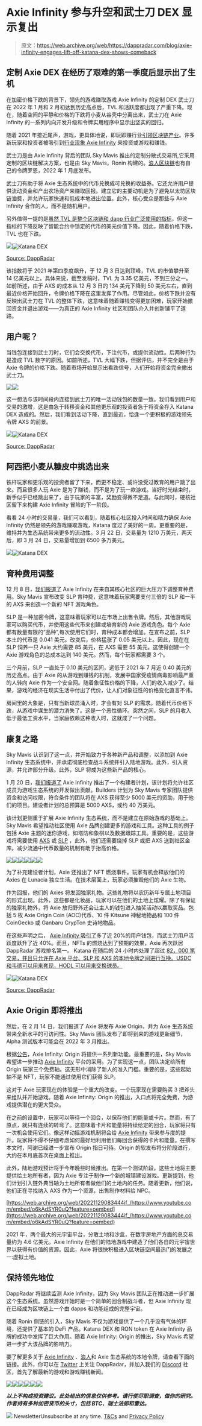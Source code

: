 # Axie Infinity 参与升空和武士刀 DEX 显示复出

> 原文：<https://web.archive.org/web/https://dappradar.com/blog/axie-infinity-engages-lift-off-katana-dex-shows-comeback>

## 定制 Axie DEX 在经历了艰难的第一季度后显示出了生机

在加密价格下跌的背景下，领先的游戏赚取游戏 Axie Infinity 的定制 DEX 武士刀在 2022 年 1 月和 2 月初达到历史高点后，TVL 和活跃度都出现了严重下降。现在，随着空间的平静和价格的下跌将小麦从谷壳中分离出来，武士刀在 Axie Infinity 的一系列内向开发升级和令牌实用程序中显示出坚实的回归。

随着 2021 年接近尾声，游戏，更具体地说，即玩即赚行业[引领区块链产业](https://web.archive.org/web/20221129083444/https://dappradar.com/blog/2021-dapp-industry-report/)。许多新玩家和投资者被吸引到[行业现象 Axie Infinity](https://web.archive.org/web/20221129083444/https://dappradar.com/multichain/games/axie-infinity) 来投资或游戏和赚钱。

武士刀是由 Axie Infinity 背后的团队 Sky Mavis 推出的定制分散式交易所,它采用定制的区块链解决方案，也是由 Sky Mavis，Ronin 构建的。[浪人区块链](/web/20221129083444/https://dappradar.com/blog/ronin-now-solves-ethereum-problems-for-axie-infinity/)也有自己的令牌罗恩，2022 年 1 月底发布。

武士刀有助于将 Axie 生态系统中的代币兑换成可兑换的收益券。它还允许用户提供流动资金和产出农场资产来赚取回报。建立它的主要动机是为了避免以太坊区块链油费，并允许玩家快速和低成本地进出位置。此外，核心受众是那些与 Axie Infinity 合作的人，而不是随机用户。

另外值得一提的是[虽然 TVL 是整个区块链和 dapp 行业广泛使用的指标](/web/20221129083444/https://dappradar.com/blog/the-trouble-with-tvl/)，但这一指标的下降反映了智能合约中锁定的代币的美元价值下降。因此，随着价格下跌，TVL 也在下跌。

![](img/d9a408ad3e606d4137368de2951722ca.png)![Katana DEX](img/00d72510710d5bc32584e30e148e985f.png)

[Source: DappRadar](https://web.archive.org/web/20221129083444/https://dappradar.com/)

该指数将于 2021 年第四季度飙升，于 12 月 3 日达到顶峰，TVL 的市值攀升至 14 亿美元以上。具体来说，截至发稿时，TVL 为 3.35 亿美元，不到三分之一。如前所述，由于 AXS 的成本从 12 月 3 日的 134 美元下降到 50 美元左右，直到最近价格开始回升，令牌价格下降在这里发挥了作用。尽管如此，价格下跌并没有反映出武士刀在 TVL 的整体下跌，这意味着随着赚钱变得更加困难，玩家开始撤回资金并退出游戏——为真正的 Axie Infinity 社区和团队介入并创新铺平了道路。

## 用户呢？

当钱包连接到武士刀时，它们会交换代币，下注代币，或提供流动性。后两种行为是造成 TVL 数字的原因。如前所述，TVL 大幅下跌，但据评估，并不完全是由于 Axie 令牌的价格下跌。随着市场开始显示出看跌信号，人们开始将资金完全撤出武士刀。

![](img/1f31cb320317b9e90e4d0ec23f04c5e5.png)![](img/c1210454ceada8e14d073fd10941b3fd.png)

这一想法与该时间段内连接到武士刀的唯一活动钱包的数量一致。我们看到用户和交易的激增，这是由急于转移资金和其他更乐观的投资者急于将资金存入 Katana DEX 造成的。然后，我们看到活动下降，直到最近，恰逢一个更积极的游戏领先令牌 AXS 的前景。

![](img/55631788c4dd5a008c278e1d67ba5fb3.png)![Katana DEX](img/9543f0b0c918e7b53880626f8fb88711.png)

[Source: DappRadar](https://web.archive.org/web/20221129083444/https://dappradar.com/)

## 阿西把小麦从糠皮中挑选出来

铁杆玩家和更乐观的投资者留了下来，而更不稳定、或许没受过教育的用户跳了出来。而且很多人玩 Axie 是为了赚钱，而不是为了玩一款游戏。当好时光结束时，新手似乎已经跳出来了，由于玩家的丰富，奖励变得微不足道。与此同时，硬核社区留下来构建 Axie Infinity 冒险的下一阶段。

看看 24 小时的交易量，我们可以看到，随着核心社区投入时间和精力确保 Axie Infinity 仍然是领先的游戏赚取游戏，Katana 度过了美好的一周。更重要的是，维持并为生态系统带来更多的流动性。3 月 22 日，交易量为 1210 万美元，两天后，即 3 月 24 日，交易量增加到 6500 多万美元。

![](img/d4d531362198358200312cd4e174c965.png)![Katana DEX](img/13884d2b5b9f2b810b1be3f80a8157ee.png)

## 育种费用调整

12 月 8 日，[我们报道了](https://web.archive.org/web/20221129083444/https://dappradar.com/blog/axie-infinity-boosts-slp-token-with-breeding-fee-adjustments) Axie Infinity 在来自其核心社区的巨大压力下调整育种费用。Sky Mavis 宣布改变 SLP 育种费，这意味着玩家需要支付三倍的 SLP 和一半的 AXS 来创造一个新的 NFT 游戏角色。

SLP 是一种加密令牌，这意味着玩家可以在市场上出售令牌。然后，其他游戏玩家可以购买代币，并使用这些代币来创建或培育新的 Axie 游戏角色。每个 Axie 都有数量有限的“品种”,每次使用它们时，育种成本都会增加。在宣布之前，SLP 本土的代币是 0.041 美元。改变后，价格猛涨了 0.05 美元以上。因此，现在在 SLP 饲养一只 Axie 大约需要 85 美元，在 AXS 需要 55 美元。这使得创建一个 Axie 游戏角色的总成本达到 140 美元。然而，每个玩家都需要 3 个。

三个月前，SLP 一直处于 0.10 美元的区间，远低于 2021 年 7 月近 0.40 美元的历史高点。由于 Axie 的从游戏到赚钱的机制，发展中国家受疫情病毒影响最严重的人转向 Axie 作为一个安全网。随着象征性价格的下降，人们的收入减少了。结果，游戏的经济在现实生活中付出了代价，让人们对象征性的价格变化直言不讳。

房间里的大象是，只有当新球员涌入时，才会有对 SLP 的需求。随着代币价格下跌，从游戏中谋生的潜力消失了。这是一个恶性循环。突然之间，SLP 的月收入低于最低工资水平，当家庭依赖这种收入时，这就成了一个问题。

## 康复之路

Sky Mavis 认识到了这一点，并开始致力于各种新产品和调整，以添加到 Axie Infinity 生态系统中，并承诺彻底检查战斗系统并引入陆地游戏。此外，引入资源，并允许部分升级。此外，SLP 将成为这些新产品的核心。

1 月 20 日，[我们报道了](https://web.archive.org/web/20221129083444/https://dappradar.com/blog/axie-infinity-welcomes-members-in-new-builders-program) Axie Infinity 推出了一个构建者计划，该计划将允许社区成员为游戏生态系统的开发做出贡献。Builders 计划为 Sky Mavis 专家团队提供资金和访问权限，符合条件的团队将在 AXS 获得至少 5000 美元的资助，用于他们的项目。建设者计划的总预算是 5000 AXS，或约 40 万美元。

该计划更侧重于扩展 Axie Infinity 生态系统，而不是建立在原始游戏的基础上。Sky Mavis 希望推动社区使用 Axie 品牌创建更多的游戏和工具。这种工具的例子包括 Axie 主题的迷你游戏，如塔防和象棋以及数据跟踪工具。重要的是，这些游戏将需要使用 [AXS](https://web.archive.org/web/20221129083444/https://dappradar.com/hub/swap/eth/ETH/AXS) 或 [SLP](https://web.archive.org/web/20221129083444/https://dappradar.com/hub/token/eth/SLP?from=0xcc8fa225d80b9c7d42f96e9570156c65d6caaa25) ，此外，他们还需要烧掉 SLP 或把 AXS 送到社区金库。减少流通中代币数量的机制有助于抬高价格。

[](https://web.archive.org/web/20221129083444/https://dappradar.com/binance-smart-chain/games/cryptoblades-1)[![](img/1bd5a8186cfe65d3ccd095d13f42af0a.png)<picture>![](img/b26a0748f5ae261132161e873c62c12d.png)</picture>](https://web.archive.org/web/20221129083444/https://dappradar.com/binance-smart-chain/games/cryptoblades-1)[](https://web.archive.org/web/20221129083444/https://dappradar.com/ethereum/games/axie-infinity)[![](img/8aa47d58d4279b389dfd6d7c16c3e58d.png)<picture>![](img/82c3f6ba4ffd1fa59fc9a5bde704af07.png)</picture>](https://web.archive.org/web/20221129083444/https://dappradar.com/ethereum/games/axie-infinity)[](https://web.archive.org/web/20221129083444/https://dappradar.com/wax/games/alien-worlds)[![](img/2ec776114bd2fdda4129e0334fafb8b0.png)<picture>![](img/0802f22281b0a74a9faf2562f45884c7.png)</picture>](https://web.archive.org/web/20221129083444/https://dappradar.com/wax/games/alien-worlds)

为了补充建设者计划，Axie 还推出了 NFT 燃烧事件。玩家有机会释放他们的 Axies 在 Lunacia 独立生活。在技术层面上，玩家必须摧毁他们的 Axie 生物。

作为回报，他们的 Axies 将发回独家礼物。这些礼物将以农历新年专属土地项目的形式出现。此外，这些都是化妆品，玩家可以在他们的土地上炫耀。除了有保证的独家礼物外，将 Axie 放归野外还会让主人的钱包进入抽奖活动以赢取奖品。包括 5 枚 Axie Origin Coin (AOC)代币、10 件 Kitsune 神秘地物品和 100 件 CoinGecko 或 Ganbaru CrypTon 史诗地物品。

在这些声明之后， [Axie Infinity 吸引了](https://web.archive.org/web/20221129083444/https://dappradar.com/multichain/games/axie-infinity)多了近 20%的用户钱包，而武士刀用户活跃度跃升了近 40%。而且，NFTs 的燃烧达到了预期的效果，Axie 再次跃居 DappRadar 游戏排名第一。
Katana 在随后的 24 小时内处理了超过 [82，000 笔交易，并且只允许在 Axie 平台、SLP 和 AXS 的本地令牌之间进行互换。USDC 和韦德可以用来套现，HODL 可以用来交换球员。](https://web.archive.org/web/20221129083444/https://katana-analytics.roninchain.com/home)

![](img/55631788c4dd5a008c278e1d67ba5fb3.png)![Katana DEX](img/43d19534e1fc624d27e9d2795436bf1e.png)

[Source: DappRadar](https://web.archive.org/web/20221129083444/https://dappradar.com/)

## Axie Origin 即将推出

然后，在 2 月 14 日，我们报道了 Axie 将发布 Axie Origin，并为 Axie 生态系统带来全新水平的可访问性。Sky Mavis 团队发布了即将到来的游戏更新细节，Alpha 测试版本可能会在 2022 年 3 月推出。

根据[公告](https://web.archive.org/web/20221129083444/https://axie.substack.com/p/origin)，Axie Infinity: Origin 将提供一系列新功能。最重要的是，Sky Mavis 希望进一步推动 [Axie Infinity](https://web.archive.org/web/20221129083444/https://dappradar.com/ronin/games/axie-infinity) 平台的采用。为了实现这一点，团队决定给所有 Origin 玩家三个免费轴。这无形中消除了新人的准入门槛。重要的是，这些起始轴不是 NFT，玩家不能通过使用它们获得 SLP。

这对于 Axie 玩家现在的体验是一个重大的改变。一个玩家现在需要购买 3 把斧头来组队并开始游戏。随着 Axie Infinity: Origin 的推出，入口点将完全免费，为游戏提供潜在的更大受众。

在之前的设置中，玩家可以等待一个回合，以保存他们的能量或卡片。然而，有了原点，就只有连续的转弯了。这意味着卡片和能量将持续给定的回合，玩家将只有一次机会使用它们。像这样动摇游戏机制将会给 [Axie Infinity](https://web.archive.org/web/20221129083444/https://dappradar.com/ronin/games/axie-infinity) 带来参与度的提升。玩家将不得不仔细考虑如何最好地利用他们每回合获得的卡片和能量。在撰写本文时，阿谢已经进一步宣布 Origin 指日可待。Origin 的软发布将分阶段进行，大约在本月底首次在桌面上推出。

此外，陆地游戏预计将于今年晚些时候推出。在第一个测试阶段，这些土地将主要提供给土地所有者，因为 Axie 专注于制作一个新的城镇建设游戏。更新提到，他们计划引入链外典当轴为土地所有者做他们的土地内的任务。随着更新，他们说，他们正在寻找纳入 AXS 作为一个资源，出售制作材料给 NPC。

[https://web.archive.org/web/20221129083444if_/https://www.youtube.com/embed/o6kAdSYR0uQ?feature=oembed](https://web.archive.org/web/20221129083444if_/https://www.youtube.com/embed/o6kAdSYR0uQ?feature=oembed)

2021 年，两个最大的元宇宙平台，分散土地和沙盒，在数字房地产方面的总交易量约为 4.6 亿美元。Axie Infinity 在他们的陆地游戏中建造了他们各自的元宇宙世界以获得有价值的资源。因此，Axie 将很快积极进入区块链空间最热门的发展之一:虚拟土地。

## 保持领先地位

DappRadar 将继续监测 Axie Infinity，因为 Sky Mavis 团队正在推动进一步扩展这个生态系统。虽然游戏开始时是一个简单的回合制战斗者，但 Axie Infinity 现在已经成为区块链上一个由 dapps 和功能组成的完整宇宙。

随着 Ronin 侧链的引入，Sky Mavis 不仅为游戏提供了一个几乎没有气体的环境，还提供了基本的 DeFi 产品。Katana DEX 和 RON token 在 Axie Infinity 品牌的成功中发挥了巨大作用。随着 Axie Infinity: Origin 的推出，Sky Mavis 希望进一步扩大该品牌的影响力。

要了解更多关于 [Axie Infinity](https://web.archive.org/web/20221129083444/https://dappradar.com/ronin/games/axie-infinity) 、[浪人](https://web.archive.org/web/20221129083444/https://dappradar.com/rankings/protocol/ronin)和 Axie 生态系统的本地令牌，请查看下面的链接。此外，你可以在 [Twitter](https://web.archive.org/web/20221129083444/https://twitter.com/dappradar) 上关注 DappRadar，并加入我们的 [Discord](https://web.archive.org/web/20221129083444/https://discord.gg/4ybbssrHkm) 社区，首先了解最新的游戏和游戏赚钱新闻。

[](https://web.archive.org/web/20221129083444/https://dappradar.com/ethereum/games/axie-infinity)[![](img/708b88958c4ef21e9d35343890d666ab.png)<picture>![](img/09e24fc14d9ded573bf2a0ff5fedd9ec.png)</picture>](https://web.archive.org/web/20221129083444/https://dappradar.com/ethereum/games/axie-infinity)[](https://web.archive.org/web/20221129083444/https://dappradar.com/blog/axie-infinity-biggest-contributor-to-august-game-nft-trading/)[![](img/708b88958c4ef21e9d35343890d666ab.png)<picture>![](img/b93401f22d5633f845855fcff1704861.png)</picture>](https://web.archive.org/web/20221129083444/https://dappradar.com/blog/axie-infinity-biggest-contributor-to-august-game-nft-trading/)[](https://web.archive.org/web/20221129083444/https://dappradar.com/hub/swap/eth/ETH/AXS?to=0xbb0e17ef65f82ab018d8edd776e8dd940327b28b)[![](img/708b88958c4ef21e9d35343890d666ab.png)<picture>![](img/f017aa26fe5a87885bd511b56c5a84b4.png)</picture>](https://web.archive.org/web/20221129083444/https://dappradar.com/hub/swap/eth/ETH/AXS?to=0xbb0e17ef65f82ab018d8edd776e8dd940327b28b)

***以上不构成投资建议。此处给出的信息仅供参考。请行使尽职调查，做你的研究。作者持有多种加密货币的头寸，包括 BTC、瑞士法郎和雷达。***

![](img/6d5a4a2d609c56e1a5771717e54ba759.png) NewsletterUnsubscribe at any time. [T&Cs](https://web.archive.org/web/20221129083444/https://dappradar.com/terms) and [Privacy Policy](https://web.archive.org/web/20221129083444/https://dappradar.com/privacy-policy)